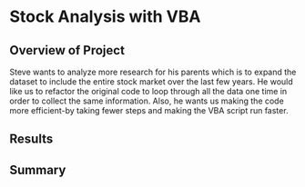# Stock Analysis with VBA

## Overview of Project

Steve wants to analyze more research for his parents which is to expand the dataset to include the entire stock market over the last few years. He would like us to refactor the original code to loop through all the data one time in order to collect the same information. Also, he wants us making the code more efficient-by taking fewer steps and making the VBA script run faster.

## Results


## Summary

